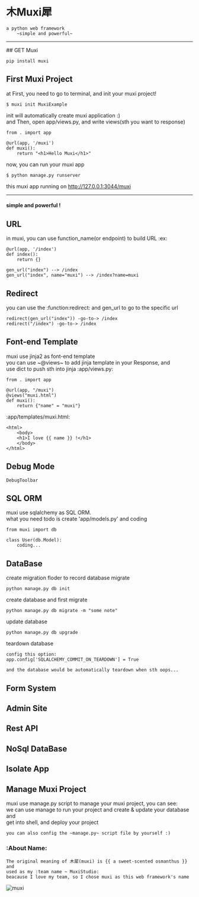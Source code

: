  木Muxi犀
==

	a python web framework
		~simple and powerful~

<hr/>
## GET Muxi

	pip install muxi

## First Muxi Project
at First, you need to go to terminal, and init your muxi project!

	$ muxi init MuxiExample

init will automatically create muxi application :) <br/>
and Then, open app/views.py, and write views(sth you want to response)

	from . import app

	@url(app, '/muxi')
	def muxi():
		return "<h1>Hello Muxi</h1>"

now, you can run your muxi app

	$ python manage.py runserver

this muxi app running on http://127.0.0.1:3044/muxi
<hr>

#### simple and  powerful !

## URL
in muxi, you can use function_name(or endpoint) to build URL
:ex:

	@url(app, '/index')
	def index():
		return {}

	gen_url("index") --> /index
	gen_url("index", name="muxi") --> /index?name=muxi

## Redirect
you can use the :function:redirect: and gen_url to go to the specific url

	redirect(gen_url("index")) -go-to-> /index
	redirect("/index") -go-to-> /index

## Font-end Template
muxi use jinja2 as font-end template <br/>
you can use ~@views~ to add jinja template in your Response, and <br/>
use dict to push sth into jinja
:app/views.py:

	from . import app

	@url(app, "/muxi")
	@views("muxi.html")
	def muxi():
		return {"name" = "muxi"}

:app/templates/muxi.html:

	<html>
		<body>
		<h1>I love {{ name }} !</h1>
		</body>
	</html>

## Debug Mode

	DebugToolbar

## SQL ORM
muxi use sqlalchemy as SQL ORM. <br/>
what you need todo is create 'app/models.py' and coding

	from muxi import db

	class User(db.Model):
		coding...

## DataBase
create migration floder to record database migrate

	python manage.py db init

create database and first migrate

	python manage.py db migrate -m "some note"

update database

	python manage.py db upgrade

teardown database

	config this option:
	app.config['SQLALCHEMY_COMMIT_ON_TEARDOWN'] = True

	and the database would be automatically teardown when sth oops...

## Form System

## Admin Site

## Rest API

## NoSql DataBase

## Isolate App

## Manage Muxi Project
muxi use manage.py script to manage your muxi project, you can see:<br/>
we can use manage to run your project and create & update your database and<br/>
get into shell, and deploy your project

	you can also config the ~manage.py~ script file by yourself :)

### :About Name:

	The original meaning of 木犀(muxi) is {{ a sweet-scented osmanthus }} and
	used as my :team name ~ MuxiStudio:
	beacause I love my team, so I chose muxi as this web framework's name

![muxi](http://7xj431.com1.z0.glb.clouddn.com/slogan_bg.png)
